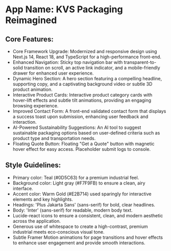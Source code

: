 # **App Name**: KVS Packaging Reimagined

## Core Features:

- Core Framework Upgrade: Modernized and responsive design using Next.js 14, React 18, and TypeScript for a high-performance front-end.
- Enhanced Navigation: Sticky top navigation bar with transparent-to-solid transition on scroll, an active link indicator, and a mobile-friendly drawer for enhanced user experience.
- Dynamic Hero Section: A hero section featuring a compelling headline, supporting copy, and a captivating background video or subtle 3D product animation.
- Interactive Product Cards: Interactive product category cards with hover-lift effects and subtle tilt animations, providing an engaging browsing experience.
- Improved Contact Form: A front-end validated contact form that displays a success toast upon submission, enhancing user feedback and interaction.
- AI-Powered Sustainability Suggestions: An AI tool to suggest sustainable packaging options based on user-defined criteria such as product type and transportation needs.
- Floating Quote Button: Floating "Get a Quote" button with magnetic hover effect for easy access. Placeholder submit logs to console.

## Style Guidelines:

- Primary color: Teal (#0D5C63) for a premium industrial feel.
- Background color: Light gray (#F7F9FB) to ensure a clean, airy interface.
- Accent color: Warm Gold (#E2B714) used sparingly for interactive elements and key highlights.
- Headings: 'Plus Jakarta Sans' (sans-serif) for bold, clear headlines.
- Body: 'Inter' (sans-serif) for readable, modern body text.
- Lucide-react icons to ensure a consistent, clean, and modern aesthetic across the application.
- Generous use of whitespace to create a high-contrast, premium industrial meets eco-conscious visual tone.
- Subtle Framer Motion animations for page transitions and hover effects to enhance user engagement and provide smooth interactions.